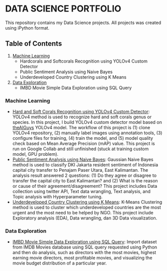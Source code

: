 # DATA SCIENCE PORTFOLIO
This repository contains my Data Science projects. All projects was created using iPython format.

## Table of Contents
1. [Machine Learning](#machine-learning)
   - Hardcorals and Softcorals Recognition using YOLOv4 Custom Detector
   - Public Sentiment Analysis using Naive Bayes
   - Underdeveloped Country Clustering using K Means
2. [Data Exploration](#data-exploration)
   - IMBD Movie Simple Data Exploration using SQL Query

### Machine Learning
- [Hard and Soft Corals Recognition using YOLOv4 Custom Detector](https://github.com/rainaldyd/Portfolio/blob/main/Machine%20Learning/Hardcorals%20and%20Softcorals%20Recognition%20using%20YOLOv4%20Custom%20Detector.ipynb): YOLOv4 method is used to recognize hard and soft corals genus or species. In this project, I build YOLOv4 custom detector model based on [theAIGuys](https://github.com/theAIGuysCode/YOLOv4-Cloud-Tutorial) YOLOv4 model. The workflow of this project is (1) clone YOLOv4 repository, (2) manually label images using annotation tools, (3) configure files for training, (4) train the model, and (5) model quality check based on Mean Average Precision (mAP) value. This project is run on Google Collab and still unfinished (stuck at training custom model, GPU problem).
- [Public Sentiment Analysis using Naive Bayes](https://github.com/rainaldyd/Portfolio/blob/main/Machine%20Learning/Public%20Sentiment%20Analysis%20using%20Naive%20Bayes.ipynb): Gaussian Naive Bayes method is used to classify DKI Jakarta resident sentiment of Indonesia capital city transfer to Penajam Paser Utara, East Kalimantan. The analysis result answered 2 questions: (1) Do they agree or disagree to transfer the capital city to East Kalimantan? and (2) What is the reason or cause of their agreement/disagreement? This project includes Data collection using twitter API, Text data wrangling, Text analysis, and Topic analysis with Hyperparameter tuning.
- [Underdeveloped Country Clustering using K Means](https://github.com/rainaldyd/Portfolio/blob/main/Machine%20Learning/Underdeveloped%20Country%20Clustering%20using%20K%20Means.ipynb): K-Means Clustering method is used to cluster which underdeveloped countries are the most urgent and the most need to be helped by NGO. This project include Exploratory analysis (EDA), Data wrangling, dan 3D Data visualization.

### Data Exploration
- [IMBD Movie Simple Data Exploration using SQL Query](https://github.com/rainaldyd/Portfolio/blob/main/Data%20Exploration/IMBD%20Movie%20Simple%20Data%20Exploration.ipynb): Import dataset from IMDB Movies database using SQL query requested using Python and then do analysis, such as directors with the most movies, highest earning movie directors, most profitable movies, and visualizing the movie budget distribution of a particular year.
